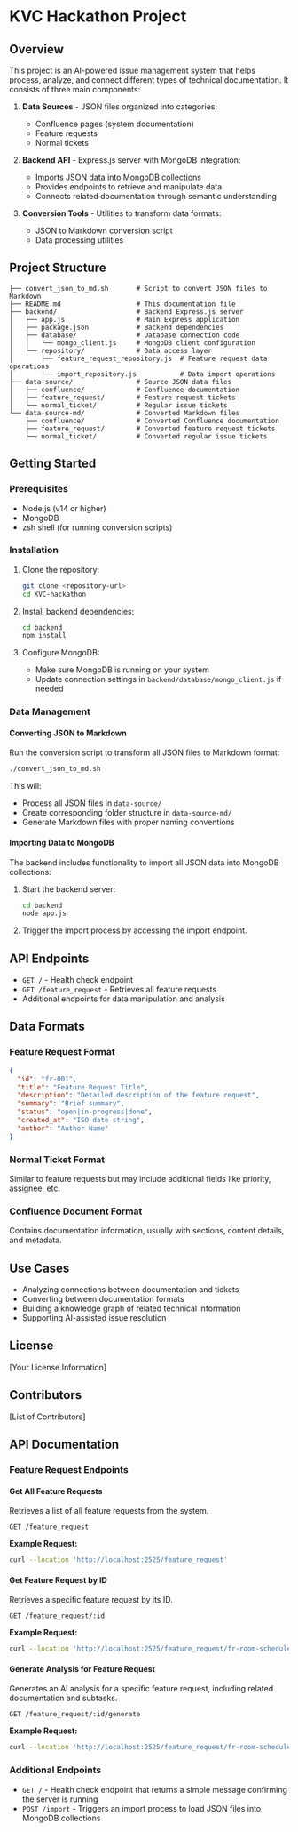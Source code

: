 # KVC Hackathon Project

## Overview

This project is an AI-powered issue management system that helps process, analyze, and connect different types of technical documentation. It consists of three main components:

1. **Data Sources** - JSON files organized into categories:
   - Confluence pages (system documentation)
   - Feature requests
   - Normal tickets

2. **Backend API** - Express.js server with MongoDB integration:
   - Imports JSON data into MongoDB collections
   - Provides endpoints to retrieve and manipulate data
   - Connects related documentation through semantic understanding

3. **Conversion Tools** - Utilities to transform data formats:
   - JSON to Markdown conversion script
   - Data processing utilities

## Project Structure

```
├── convert_json_to_md.sh       # Script to convert JSON files to Markdown
├── README.md                   # This documentation file
├── backend/                    # Backend Express.js server
│   ├── app.js                  # Main Express application
│   ├── package.json            # Backend dependencies
│   ├── database/               # Database connection code
│   │   └── mongo_client.js     # MongoDB client configuration
│   └── repository/             # Data access layer
│       ├── feature_request_repository.js  # Feature request data operations
│       └── import_repository.js           # Data import operations
├── data-source/                # Source JSON data files
│   ├── confluence/             # Confluence documentation
│   ├── feature_request/        # Feature request tickets
│   └── normal_ticket/          # Regular issue tickets
└── data-source-md/             # Converted Markdown files
    ├── confluence/             # Converted Confluence documentation
    ├── feature_request/        # Converted feature request tickets
    └── normal_ticket/          # Converted regular issue tickets
```

## Getting Started

### Prerequisites

- Node.js (v14 or higher)
- MongoDB
- zsh shell (for running conversion scripts)

### Installation

1. Clone the repository:
   ```bash
   git clone <repository-url>
   cd KVC-hackathon
   ```

2. Install backend dependencies:
   ```bash
   cd backend
   npm install
   ```

3. Configure MongoDB:
   - Make sure MongoDB is running on your system
   - Update connection settings in `backend/database/mongo_client.js` if needed

### Data Management

#### Converting JSON to Markdown

Run the conversion script to transform all JSON files to Markdown format:

```bash
./convert_json_to_md.sh
```

This will:
- Process all JSON files in `data-source/`
- Create corresponding folder structure in `data-source-md/`
- Generate Markdown files with proper naming conventions

#### Importing Data to MongoDB

The backend includes functionality to import all JSON data into MongoDB collections:

1. Start the backend server:
   ```bash
   cd backend
   node app.js
   ```

2. Trigger the import process by accessing the import endpoint.

## API Endpoints

- `GET /` - Health check endpoint
- `GET /feature_request` - Retrieves all feature requests
- Additional endpoints for data manipulation and analysis

## Data Formats

### Feature Request Format

```json
{
  "id": "fr-001",
  "title": "Feature Request Title",
  "description": "Detailed description of the feature request",
  "summary": "Brief summary",
  "status": "open|in-progress|done",
  "created_at": "ISO date string",
  "author": "Author Name"
}
```

### Normal Ticket Format

Similar to feature requests but may include additional fields like priority, assignee, etc.

### Confluence Document Format

Contains documentation information, usually with sections, content details, and metadata.

## Use Cases

- Analyzing connections between documentation and tickets
- Converting between documentation formats
- Building a knowledge graph of related technical information
- Supporting AI-assisted issue resolution

## License

[Your License Information]

## Contributors

[List of Contributors]

## API Documentation

### Feature Request Endpoints

#### Get All Feature Requests

Retrieves a list of all feature requests from the system.

```
GET /feature_request
```

**Example Request:**
```bash
curl --location 'http://localhost:2525/feature_request'
```


#### Get Feature Request by ID

Retrieves a specific feature request by its ID.

```
GET /feature_request/:id
```

**Example Request:**
```bash
curl --location 'http://localhost:2525/feature_request/fr-room-schedule-001'
```

#### Generate Analysis for Feature Request

Generates an AI analysis for a specific feature request, including related documentation and subtasks.

```
GET /feature_request/:id/generate
```

**Example Request:**
```bash
curl --location 'http://localhost:2525/feature_request/fr-room-schedule-001/generate'
```

### Additional Endpoints

- `GET /` - Health check endpoint that returns a simple message confirming the server is running
- `POST /import` - Triggers an import process to load JSON files into MongoDB collections
